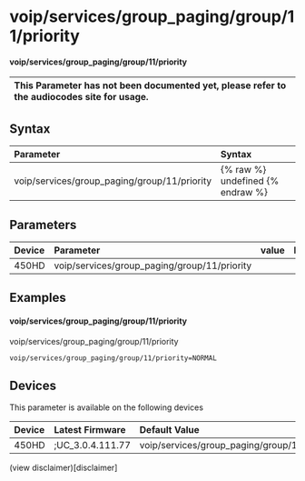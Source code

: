 ﻿---
description: voip/services/group_paging/group/11/priority
search:
    keywords: ['voip','services','group_paging','group','11','priority']
---

# voip/services/group_paging/group/11/priority

#### voip/services/group_paging/group/11/priority


| This Parameter has not been documented yet, please refer to the audiocodes site for usage.  |
| :--- |

## Syntax
| Parameter | Syntax |
| :--- | :--- |
|voip/services/group_paging/group/11/priority | {% raw %} undefined {% endraw %} |

## Parameters
|Device|Parameter|value|Description|
|:---|:---|:---|:---|
| 450HD | voip/services/group_paging/group/11/priority |  |  |

## Examples
#### voip/services/group_paging/group/11/priority

voip/services/group_paging/group/11/priority

```
voip/services/group_paging/group/11/priority=NORMAL
```

## Devices
This parameter is available on the following devices

| Device | Latest Firmware | Default Value |
|:---|:---|:---|
| 450HD | ;UC_3.0.4.111.77 | voip/services/group_paging/group/11/priority=NORMAL 

(view disclaimer)[disclaimer]
